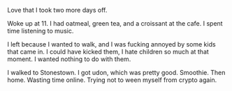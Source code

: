 Love that I took two more days off.

Woke up at 11. I had oatmeal, green tea, and a croissant at the cafe. I spent time listening to music.

I left because I wanted to walk, and I was fucking annoyed by some kids that came in. I could have kicked them, I hate children so much at that moment. I wanted nothing to do with them.

I walked to Stonestown. I got udon, which was pretty good. Smoothie. Then home. Wasting time online. Trying not to ween myself from crypto again.
